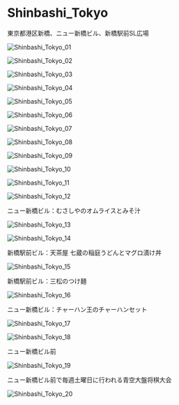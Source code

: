 # Shinbashi_Tokyo
東京都港区新橋、ニュー新橋ビル、新橋駅前SL広場

![Shinbashi_Tokyo_01](https://user-images.githubusercontent.com/20723919/112269970-6fa8b600-8cbc-11eb-9b38-0175872480bb.JPG)

![Shinbashi_Tokyo_02](https://user-images.githubusercontent.com/20723919/112270017-7c2d0e80-8cbc-11eb-8209-dc1d5a244e7d.jpg)

![Shinbashi_Tokyo_03](https://user-images.githubusercontent.com/20723919/112270044-82bb8600-8cbc-11eb-9c81-d1939f242f6e.JPG)

![Shinbashi_Tokyo_04](https://user-images.githubusercontent.com/20723919/112270049-83541c80-8cbc-11eb-8221-5789935e0e8f.JPG)

![Shinbashi_Tokyo_05](https://user-images.githubusercontent.com/20723919/112270051-83ecb300-8cbc-11eb-8a99-ffa8003e62bb.JPG)

![Shinbashi_Tokyo_06](https://user-images.githubusercontent.com/20723919/112270053-83ecb300-8cbc-11eb-9345-938d774b3513.JPG)

![Shinbashi_Tokyo_07](https://user-images.githubusercontent.com/20723919/112270055-84854980-8cbc-11eb-8528-233e9421150f.JPG)

![Shinbashi_Tokyo_08](https://user-images.githubusercontent.com/20723919/112270059-851de000-8cbc-11eb-9efb-9d41e52ecd30.JPG)

![Shinbashi_Tokyo_09](https://user-images.githubusercontent.com/20723919/112270061-851de000-8cbc-11eb-89d2-86376dbd428b.JPG)

![Shinbashi_Tokyo_10](https://user-images.githubusercontent.com/20723919/112270064-85b67680-8cbc-11eb-9a65-d4b299564f75.JPG)

![Shinbashi_Tokyo_11](https://user-images.githubusercontent.com/20723919/112270067-864f0d00-8cbc-11eb-881d-2075e2e819f9.JPG)

![Shinbashi_Tokyo_12](https://user-images.githubusercontent.com/20723919/112270068-864f0d00-8cbc-11eb-8b96-06d3cf8f1671.jpg)

ニュー新橋ビル：むさしやのオムライスとみそ汁

![Shinbashi_Tokyo_13](https://user-images.githubusercontent.com/20723919/112270069-86e7a380-8cbc-11eb-9a7d-f7f46ef31707.JPG)

![Shinbashi_Tokyo_14](https://user-images.githubusercontent.com/20723919/112270073-87803a00-8cbc-11eb-8d91-4bbfd9152820.jpg)

新橋駅前ビル：天茶屋 七蔵の稲庭うどんとマグロ漬け丼

![Shinbashi_Tokyo_15](https://user-images.githubusercontent.com/20723919/112270075-8818d080-8cbc-11eb-9822-38c2b7915dc0.jpg)

新橋駅前ビル：三松のつけ麺

![Shinbashi_Tokyo_16](https://user-images.githubusercontent.com/20723919/112270079-8818d080-8cbc-11eb-8abb-fb06bf97dbd0.jpg)

ニュー新橋ビル：チャーハン王のチャーハンセット

![Shinbashi_Tokyo_17](https://user-images.githubusercontent.com/20723919/112270081-88b16700-8cbc-11eb-863d-eb5c43366c7b.JPG)

![Shinbashi_Tokyo_18](https://user-images.githubusercontent.com/20723919/112270088-8949fd80-8cbc-11eb-90c2-0e43f4770ad9.JPG)

ニュー新橋ビル前

![Shinbashi_Tokyo_19](https://user-images.githubusercontent.com/20723919/112270096-8c44ee00-8cbc-11eb-94a9-05f62451df13.JPG)

ニュー新橋ビル前で毎週土曜日に行われる青空大盤将棋大会

![Shinbashi_Tokyo_20](https://user-images.githubusercontent.com/20723919/112270093-8a7b2a80-8cbc-11eb-9821-6fc7e1f57cad.JPG)
